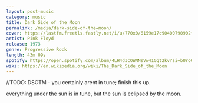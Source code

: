 ```yaml
---
layout: post-music
category: music
title: Dark Side of the Moon
permalink: /media/dark-side-of-the=moon/
cover: https://lastfm.freetls.fastly.net/i/u/770x0/6159e17c90400790902ff9b4d89ab845.jpg#6159e17c90400790902ff9b4d89ab845
artist: Pink Floyd
release: 1973
genre: Progressive Rock
length: 43m 09s
spotify: https://open.spotify.com/album/4LH4d3cOWNNsVw41Gqt2kv?si=bUroOIq1Sg6BYu0vfbICjg
wiki: https://en.wikipedia.org/wiki/The_Dark_Side_of_the_Moon
---
```


//TODO: DSOTM - you certainly arent in tune; finish this up.

everything under the sun is in tune, but the sun is eclipsed by the moon.
